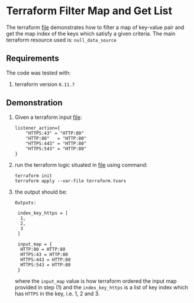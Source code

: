 # Terraform Filter Map and Get List

The terraform [file](main.tf) demonstrates how to filter a map of key-value pair and get the map index of the keys which satisfy a given criteria. The main terraform resource used is: `null_data_source`

## Requirements

The code was tested with:
1. terraform version `0.11.7`

## Demonstration

1. Given a terraform input [file](terraform.tfvars):
   ```
   listener_action={
       "HTTPS:43" = "HTTP:80"
       "HTTP:80"   = "HTTP:80"
       "HTTPS:443" = "HTTP:80"
       "HTTPS:543" = "HTTP:80"
   }
   ```

2. run the terraform logic situated in [file](main.tf) using command:
   ```
   terraform init
   terraform apply --var-file terraform.tvars
   ```

3. the output should be:
   ```
   Outputs:

    index_key_https = [
     1,
     2,
     3
    ]

    input_map = {
     HTTP:80 = HTTP:80
     HTTPS:43 = HTTP:80
     HTTPS:443 = HTTP:80
     HTTPS:543 = HTTP:80
    }
   ```
   where the `input_map` value is how terraform ordered the input map provided in step (1)
   and the `index_key_https` is a list of key index which has `HTTPS` in the key, i.e.
   1, 2 and 3.
